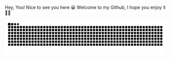 
Hey, You! Nice to see you here 😀 Welcome to my Github, I hope you enjoy it 👊🏻

![Snake animation](https://github.com/gabriellmelo/gabriellmelo/blob/output/github-contribution-grid-snake.svg)
